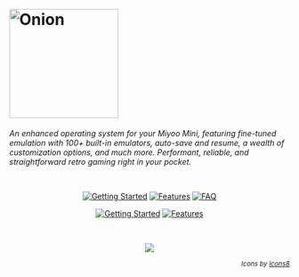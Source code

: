 <p>&nbsp;</p>

# <img alt="Onion" src="https://user-images.githubusercontent.com/44569252/179510333-40793fbc-f2a3-4269-8ab9-569b191d423f.png" width="196px">

*An enhanced operating system for your Miyoo Mini, featuring fine-tuned emulation with 100+ built-in emulators, auto-save and resume, a wealth of customization options, and much more. Performant, reliable, and straightforward retro gaming right in your pocket.*

<p>&nbsp;</p>

<p align="center">
<a href="https://onionui.github.io/docs"><img alt="Getting Started" src="https://user-images.githubusercontent.com/44569252/190487908-0fb16c8e-5ff5-4ee2-921a-0a9427f26587.png"></a>
<a href="https://onionui.github.io/docs/features"><img alt="Features" src="https://user-images.githubusercontent.com/44569252/190487893-7a4a2287-462a-4d91-a4fc-ace80580653a.png"></a>
<a href="https://onionui.github.io/docs/faq"><img alt="FAQ" src="https://user-images.githubusercontent.com/44569252/190487922-3d6b8df9-da26-47e8-b397-e4104156ede6.png"></a>
</p>

<p align="center">
<a href="https://github.com/OnionUI/Themes/blob/main/README.md"><img alt="Getting Started" src="https://user-images.githubusercontent.com/44569252/226488035-e321e466-87c3-431f-bc81-52eb6a33c225.png"></a>
<a href="https://onionui.github.io/docs/ports"><img alt="Features" src="https://user-images.githubusercontent.com/44569252/228782816-cd9c479f-4c46-46ba-abd5-42158d19de7b.png"></a>
</p>


<p>&nbsp;</p>

<p align="center"><a href="https://onionui.github.io/docs/features"><img src="https://user-images.githubusercontent.com/44569252/226488511-297034e2-bb69-4f87-bd18-2ae6ff1e7300.gif"></a></p>

<p align="right"><sub><i>Icons by <a href="https://icons8.com" target="_blank">Icons8</a></i></sub></p>
